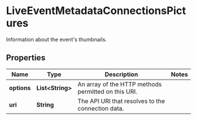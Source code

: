 

# LiveEventMetadataConnectionsPictures

Information about the event's thumbnails.

## Properties

| Name | Type | Description | Notes |
|------------ | ------------- | ------------- | -------------|
|**options** | **List&lt;String&gt;** | An array of the HTTP methods permitted on this URI. |  |
|**uri** | **String** | The API URI that resolves to the connection data. |  |



